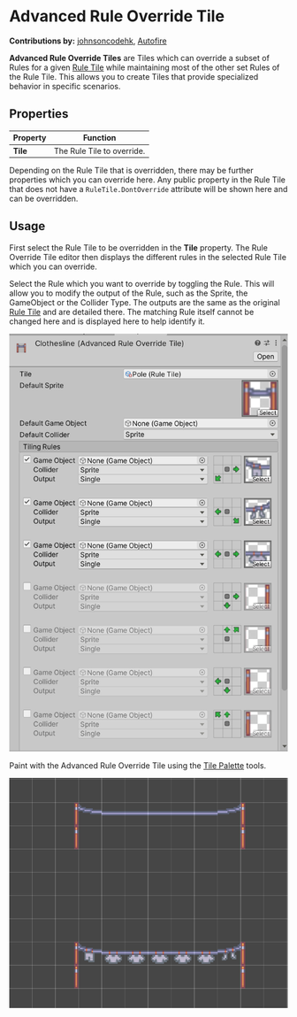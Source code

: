 # Advanced Rule Override Tile

__Contributions by:__ [johnsoncodehk](https://github.com/johnsoncodehk), [Autofire](https://github.com/Autofire)

__Advanced Rule Override Tiles__ are Tiles which can override a subset of Rules for a given [Rule Tile](RuleTile.md) while maintaining most of the other set Rules of the Rule Tile. This allows you to create Tiles that provide specialized behavior in specific scenarios.

## Properties

| Property          | Function                                                     |
| ----------------- | ------------------------------------------------------------ |
| __Tile__          | The Rule Tile to override.                                   |

Depending on the Rule Tile that is overridden, there may be further properties which you can override here. Any public property in the Rule Tile that does not have a `RuleTile.DontOverride` attribute will be shown here and can be overridden.

## Usage

First select the Rule Tile to be overridden in the __Tile__ property. The Rule Override Tile editor then displays the different rules in the selected Rule Tile which you can override.

Select the Rule which you want to override by toggling the Rule. This will allow you to modify the output of the Rule, such as the Sprite, the GameObject or the Collider Type. The outputs are the same as the original [Rule Tile](RuleTile.md) and are detailed there. The matching Rule itself cannot be changed here and is displayed here to help identify it.

![Advanced Rule Override Tile Editor](images/AdvancedRuleOverrideTileEditor.png)

Paint with the Advanced  Rule Override Tile using the [Tile Palette](https://docs.unity3d.com/Manual/Tilemap-Painting.html) tools.

![Scene View with Advanced  Rule Override Tile](images/AdvancedRuleOverrideTile.png)